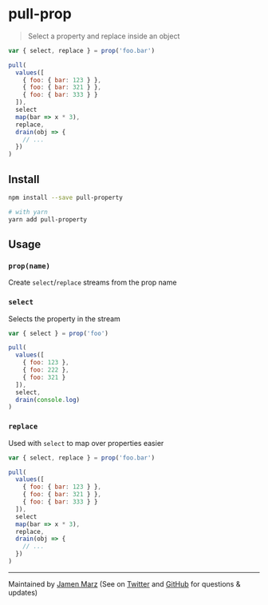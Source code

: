 
# pull-prop

> Select a property and replace inside an object

```js
var { select, replace } = prop('foo.bar')

pull(
  values([
    { foo: { bar: 123 } },
    { foo: { bar: 321 } },
    { foo: { bar: 333 } }
  ]),
  select
  map(bar => x * 3),
  replace,
  drain(obj => {
    // ...
  })
)
```

## Install

```sh
npm install --save pull-property

# with yarn
yarn add pull-property
```

## Usage

### `prop(name)`

Create `select`/`replace` streams from the prop name

### `select`

Selects the property in the stream

```js
var { select } = prop('foo')

pull(
  values([
    { foo: 123 },
    { foo: 222 },
    { foo: 321 }
  ]),
  select,
  drain(console.log)
)
```

### `replace`

Used with `select` to map over properties easier

```js
var { select, replace } = prop('foo.bar')

pull(
  values([
    { foo: { bar: 123 } },
    { foo: { bar: 321 } },
    { foo: { bar: 333 } }
  ]),
  select
  map(bar => x * 3),
  replace,
  drain(obj => {
    // ...
  })
)
```


---

Maintained by [Jamen Marz](https://git.io/jamen) (See on [Twitter](https://twitter.com/jamenmarz) and [GitHub](https://github.com/jamen) for questions & updates)

